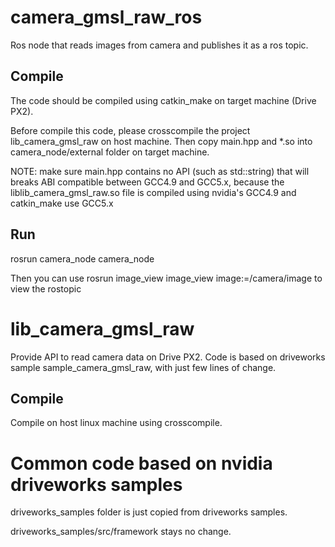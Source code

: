 
# camera_gmsl_raw_ros

Ros node that reads images from camera and publishes it as a ros topic.

## Compile

The code should be compiled using catkin_make on target machine (Drive PX2).

Before compile this code, please crosscompile the project lib_camera_gmsl_raw on host machine. Then copy main.hpp and *.so into camera_node/external folder on target machine.

NOTE: make sure main.hpp contains no API (such as std::string) that will breaks ABI compatible between GCC4.9 and GCC5.x, because the liblib_camera_gmsl_raw.so file is compiled using nvidia's GCC4.9 and catkin_make use GCC5.x

## Run

rosrun camera_node camera_node

Then you can use rosrun image_view image_view image:=/camera/image to view the rostopic

# lib_camera_gmsl_raw

Provide API to read camera data on Drive PX2. Code is based on driveworks sample sample_camera_gmsl_raw, with just few lines of change.

## Compile

Compile on host linux machine using crosscompile.

# Common code based on nvidia driveworks samples

driveworks_samples folder is just copied from driveworks samples.

driveworks_samples/src/framework stays no change. 

